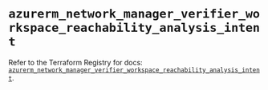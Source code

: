 # `azurerm_network_manager_verifier_workspace_reachability_analysis_intent`

Refer to the Terraform Registry for docs: [`azurerm_network_manager_verifier_workspace_reachability_analysis_intent`](https://registry.terraform.io/providers/hashicorp/azurerm/4.38.0/docs/resources/network_manager_verifier_workspace_reachability_analysis_intent).
